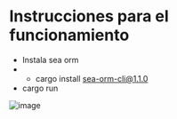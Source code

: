 # Instrucciones para el funcionamiento
- Instala sea orm
- - cargo install sea-orm-cli@1.1.0
- cargo run

![image](https://github.com/user-attachments/assets/2c77ef35-89e6-460d-a204-d124c32dd24b)
